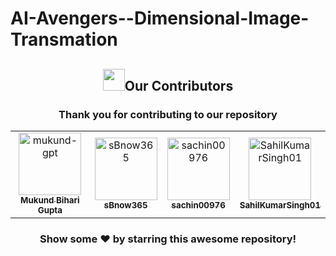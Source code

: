# AI-Avengers--Dimensional-Image-Transmation



<div>
  <h2 align = "center"><img src="https://raw.githubusercontent.com/Tarikul-Islam-Anik/Animated-Fluent-Emojis/master/Emojis/Smilies/Red%20Heart.png" width="35" height="35">Our Contributors</h2>
  <div align = "center">
 <h3>Thank you for contributing to our repository</h3>
	  
<!-- readme: contributors -start -->
<table>
	<tbody>
		<tr>
            <td align="center">
                <a href="https://github.com/mukund-gpt">
                    <img src="https://avatars.githubusercontent.com/u/142800930?v=4" width="100;" alt="mukund-gpt"/>
                    <br />
                    <sub><b>Mukund Bihari Gupta </b></sub>
                </a>
            </td>
            <td align="center">
                <a href="https://github.com/sBnow365">
                    <img src="https://avatars.githubusercontent.com/u/163388071?v=4" width="100;" alt="sBnow365"/>
                    <br />
                    <sub><b>sBnow365</b></sub>
                </a>
            </td>
            <td align="center">
                <a href="https://github.com/sachin00976">
                    <img src="https://avatars.githubusercontent.com/u/162875619?v=4" width="100;" alt="sachin00976"/>
                    <br />
                    <sub><b>sachin00976</b></sub>
                </a>
            </td>
            <td align="center">
                <a href="https://github.com/SahilKumarSingh01">
                    <img src="https://avatars.githubusercontent.com/u/163410052?v=4" width="100;" alt="SahilKumarSingh01"/>
                    <br />
                    <sub><b>SahilKumarSingh01</b></sub>
                </a>
            </td>
		</tr>
	<tbody>
</table>
<!-- readme: contributors -end -->

### Show some ❤️ by starring this awesome repository!

</div>
